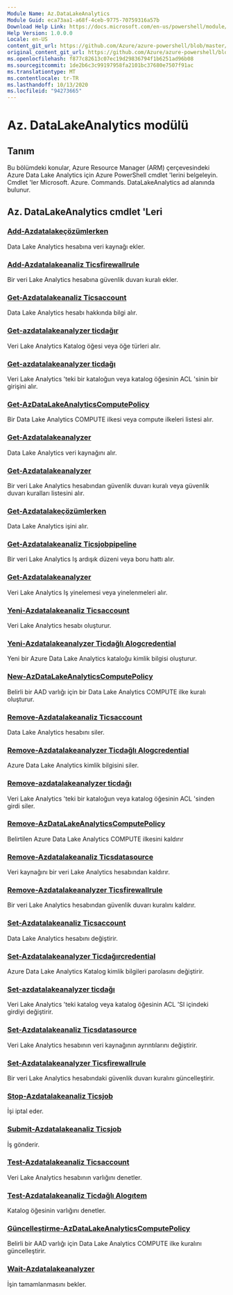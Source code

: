 ```yaml
---
Module Name: Az.DataLakeAnalytics
Module Guid: eca73aa1-a68f-4ceb-9775-70759316a57b
Download Help Link: https://docs.microsoft.com/en-us/powershell/module/az.datalakeanalytics
Help Version: 1.0.0.0
Locale: en-US
content_git_url: https://github.com/Azure/azure-powershell/blob/master/src/DataLakeAnalytics/DataLakeAnalytics/help/Az.DataLakeAnalytics.md
original_content_git_url: https://github.com/Azure/azure-powershell/blob/master/src/DataLakeAnalytics/DataLakeAnalytics/help/Az.DataLakeAnalytics.md
ms.openlocfilehash: f877c82613c07ec19d29836794f1b6251ad96b08
ms.sourcegitcommit: 1de2b6c3c99197958fa2101bc37680e7507f91ac
ms.translationtype: MT
ms.contentlocale: tr-TR
ms.lasthandoff: 10/13/2020
ms.locfileid: "94273665"
---
```

# Az. DataLakeAnalytics modülü
## Tanım
Bu bölümdeki konular, Azure Resource Manager (ARM) çerçevesindeki Azure Data Lake Analytics için Azure PowerShell cmdlet 'lerini belgeleyin. Cmdlet 'ler Microsoft. Azure. Commands. DataLakeAnalytics ad alanında bulunur.

## Az. DataLakeAnalytics cmdlet 'Leri
### [Add-Azdatalakeçözümlerken](Add-AzDataLakeAnalyticsDataSource.md)
Data Lake Analytics hesabına veri kaynağı ekler.

### [Add-Azdatalakeanaliz Ticsfirewallrule](Add-AzDataLakeAnalyticsFirewallRule.md)
Bir veri Lake Analytics hesabına güvenlik duvarı kuralı ekler.

### [Get-Azdatalakeanaliz Ticsaccount](Get-AzDataLakeAnalyticsAccount.md)
Data Lake Analytics hesabı hakkında bilgi alır.

### [Get-azdatalakeanalyzer ticdağır](Get-AzDataLakeAnalyticsCatalogItem.md)
Veri Lake Analytics Katalog öğesi veya öğe türleri alır.

### [Get-azdatalakeanalyzer ticdağı](Get-AzDataLakeAnalyticsCatalogItemAclEntry.md)
Veri Lake Analytics 'teki bir kataloğun veya katalog öğesinin ACL 'sinin bir girişini alır.

### [Get-AzDataLakeAnalyticsComputePolicy](Get-AzDataLakeAnalyticsComputePolicy.md)
Bir Data Lake Analytics COMPUTE ilkesi veya compute ilkeleri listesi alır.

### [Get-Azdatalakeanalyzer](Get-AzDataLakeAnalyticsDataSource.md)
Data Lake Analytics veri kaynağını alır.

### [Get-Azdatalakeanalyzer](Get-AzDataLakeAnalyticsFirewallRule.md)
Bir veri Lake Analytics hesabından güvenlik duvarı kuralı veya güvenlik duvarı kuralları listesini alır.

### [Get-Azdatalakeçözümlerken](Get-AzDataLakeAnalyticsJob.md)
Data Lake Analytics işini alır.

### [Get-Azdatalakeanaliz Ticsjobpipeline](Get-AzDataLakeAnalyticsJobPipeline.md)
Bir veri Lake Analytics Iş ardışık düzeni veya boru hattı alır.

### [Get-Azdatalakeanalyzer](Get-AzDataLakeAnalyticsJobRecurrence.md)
Veri Lake Analytics Iş yinelemesi veya yinelenmeleri alır.

### [Yeni-Azdatalakeanaliz Ticsaccount](New-AzDataLakeAnalyticsAccount.md)
Veri Lake Analytics hesabı oluşturur.

### [Yeni-Azdatalakeanalyzer Ticdağlı Alogcredential](New-AzDataLakeAnalyticsCatalogCredential.md)
Yeni bir Azure Data Lake Analytics kataloğu kimlik bilgisi oluşturur.

### [New-AzDataLakeAnalyticsComputePolicy](New-AzDataLakeAnalyticsComputePolicy.md)
Belirli bir AAD varlığı için bir Data Lake Analytics COMPUTE ilke kuralı oluşturur.

### [Remove-Azdatalakeanaliz Ticsaccount](Remove-AzDataLakeAnalyticsAccount.md)
Data Lake Analytics hesabını siler.

### [Remove-Azdatalakeanalyzer Ticdağlı Alogcredential](Remove-AzDataLakeAnalyticsCatalogCredential.md)
Azure Data Lake Analytics kimlik bilgisini siler.

### [Remove-azdatalakeanalyzer ticdağı](Remove-AzDataLakeAnalyticsCatalogItemAclEntry.md)
Veri Lake Analytics 'teki bir kataloğun veya katalog öğesinin ACL 'sinden girdi siler.

### [Remove-AzDataLakeAnalyticsComputePolicy](Remove-AzDataLakeAnalyticsComputePolicy.md)
Belirtilen Azure Data Lake Analytics COMPUTE ilkesini kaldırır

### [Remove-Azdatalakeanaliz Ticsdatasource](Remove-AzDataLakeAnalyticsDataSource.md)
Veri kaynağını bir veri Lake Analytics hesabından kaldırır.

### [Remove-Azdatalakeanalyzer Ticsfirewallrule](Remove-AzDataLakeAnalyticsFirewallRule.md)
Bir veri Lake Analytics hesabından güvenlik duvarı kuralını kaldırır.

### [Set-Azdatalakeanaliz Ticsaccount](Set-AzDataLakeAnalyticsAccount.md)
Data Lake Analytics hesabını değiştirir.

### [Set-Azdatalakeanalyzer Ticdağırcredential](Set-AzDataLakeAnalyticsCatalogCredential.md)
Azure Data Lake Analytics Katalog kimlik bilgileri parolasını değiştirir.

### [Set-azdatalakeanalyzer ticdağı](Set-AzDataLakeAnalyticsCatalogItemAclEntry.md)
Veri Lake Analytics 'teki katalog veya katalog öğesinin ACL 'SI içindeki girdiyi değiştirir.

### [Set-Azdatalakeanaliz Ticsdatasource](Set-AzDataLakeAnalyticsDataSource.md)
Veri Lake Analytics hesabının veri kaynağının ayrıntılarını değiştirir.

### [Set-Azdatalakeanalyzer Ticsfirewallrule](Set-AzDataLakeAnalyticsFirewallRule.md)
Bir veri Lake Analytics hesabındaki güvenlik duvarı kuralını güncelleştirir.

### [Stop-Azdatalakeanaliz Ticsjob](Stop-AzDataLakeAnalyticsJob.md)
İşi iptal eder.

### [Submit-Azdatalakeanaliz Ticsjob](Submit-AzDataLakeAnalyticsJob.md)
İş gönderir.

### [Test-Azdatalakeanaliz Ticsaccount](Test-AzDataLakeAnalyticsAccount.md)
Veri Lake Analytics hesabının varlığını denetler.

### [Test-Azdatalakeanaliz Ticdağlı Alogıtem](Test-AzDataLakeAnalyticsCatalogItem.md)
Katalog öğesinin varlığını denetler.

### [Güncelleştirme-AzDataLakeAnalyticsComputePolicy](Update-AzDataLakeAnalyticsComputePolicy.md)
Belirli bir AAD varlığı için Data Lake Analytics COMPUTE ilke kuralını güncelleştirir.

### [Wait-Azdatalakeanalyzer](Wait-AzDataLakeAnalyticsJob.md)
İşin tamamlanmasını bekler.


